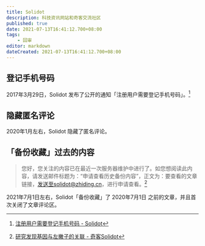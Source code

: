 ```yaml
---
title: Solidot
description: 科技资讯网站和奇客交流社区
published: true
date: 2021-07-13T16:41:12.700+08:00
tags:
    - 回审
editor: markdown
dateCreated: 2021-07-13T16:41:12.700+08:00
---
```


## 登记手机号码

2017年3月29日，Solidot 发布了公开的通知「注册用户需要登记手机号码」。[^11]

[^11]: [注册用户需要登记手机号码 - Solidot](https://web.archive.org/web/20170331221653/https://www.solidot.org/story?sid=51861)

## 隐藏匿名评论

2020年1月左右，Solidot 隐藏了匿名评论。

## 「备份收藏」过去的内容

> 您好，您关注的内容已在最近一次服务器维护中进行了。如您想阅读此内容，请发送邮件标题为：“申请查看历史备份内容”，正文为：要查看的文章链接，发送至solidot@zhiding.cn，进行申请查看。[^buac]

[^buac]: [研究发现基因与左撇子的关联 - 奇客Solidot](https://web.archive.org/web/20210713094259/https://www.solidot.org/story?sid=62072)

2021年7月1日左右，Solidot「备份收藏」了 2020年7月1日 之前的文章，并且首次关闭了文章评论区。
